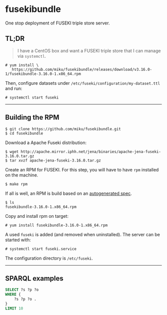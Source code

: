 # fusekibundle

One stop deployment of FUSEKI triple store server.

## TL;DR

> I have a CentOS box and want a FUSEKI triple store that I can manage via `systemctl`.

```
# yum install \
   https://github.com/miku/fusekibundle/releases/download/v3.16.0-1/fusekibundle-3.16.0-1.x86_64.rpm
```

Then, configure datasets under `/etc/fuseki/configuration/my-dataset.ttl` and run:

```
# systemctl start fuseki
```

----

## Building the RPM


```
$ git clone https://github.com/miku/fusekibundle.git
$ cd fusekibundle
```

Download a Apache Fuseki distribution:

```
$ wget http://apache.mirror.iphh.net/jena/binaries/apache-jena-fuseki-3.16.0.tar.gz
$ tar xvzf apache-jena-fuseki-3.16.0.tar.gz
```

Create an RPM for FUSEKI. For this step, you will have to have `rpm` installed on the machine.

```
$ make rpm
```

If all is well, an RPM is build based on an [autogenerated spec](https://github.com/miku/fusekibundle/blob/master/packaging/rpm/fusekibundle.spec).

```
$ ls
fusekibundle-3.16.0-1.x86_64.rpm
```

Copy and install rpm on target:

```
# yum install fusekibundle-3.16.0-1.x86_64.rpm
```

A used `fuseki` is added (and removed when uninstalled). The server can be started with:

```
# systemctl start fuseki.service
```

The configuration directory is `/etc/fuseki`.

----

## SPARQL examples

```sql
SELECT ?s ?p ?o
WHERE {
    ?s ?p ?o .
}
LIMIT 10
```

